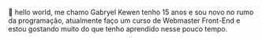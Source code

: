 👋 hello world,
me chamo Gabryel Kewen tenho 15 anos e sou novo no rumo da programação, atualmente faço um curso de Webmaster Front-End e estou gostando muito do que tenho aprendido nesse pouco tempo.

